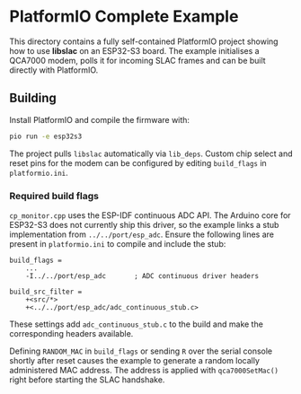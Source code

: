 # PlatformIO Complete Example

This directory contains a fully self-contained PlatformIO project
showing how to use **libslac** on an ESP32-S3 board.  The example
initialises a QCA7000 modem, polls it for incoming SLAC frames and can
be built directly with PlatformIO.

## Building

Install PlatformIO and compile the firmware with:

```bash
pio run -e esp32s3
```

The project pulls `libslac` automatically via `lib_deps`.
Custom chip select and reset pins for the modem can be configured by
editing `build_flags` in `platformio.ini`.

### Required build flags

`cp_monitor.cpp` uses the ESP-IDF continuous ADC API.  The Arduino core
for ESP32-S3 does not currently ship this driver, so the example links a
stub implementation from `../../port/esp_adc`.  Ensure the following
lines are present in `platformio.ini` to compile and include the stub:

```
build_flags =
    ...
    -I../../port/esp_adc       ; ADC continuous driver headers

build_src_filter =
    +<src/*>
    +<../../port/esp_adc/adc_continuous_stub.c>
```

These settings add `adc_continuous_stub.c` to the build and make the
corresponding headers available.

Defining `RANDOM_MAC` in `build_flags` or sending `R` over the serial
console shortly after reset causes the example to generate a random
locally administered MAC address.  The address is applied with
`qca7000SetMac()` right before starting the SLAC handshake.


